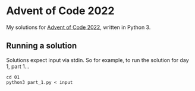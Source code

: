 # Advent of Code 2022

My solutions for [Advent of Code 2022](https://adventofcode.com/2022/), written in Python 3.

## Running a solution

Solutions expect input via stdin. So for example, to run the solution for day 1, part 1...

```
cd 01
python3 part_1.py < input
```
